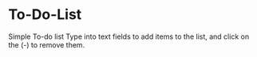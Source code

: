 # To-Do-List
Simple To-do list 
Type into text fields to add items to the list, and click on the (-) to remove them. 
